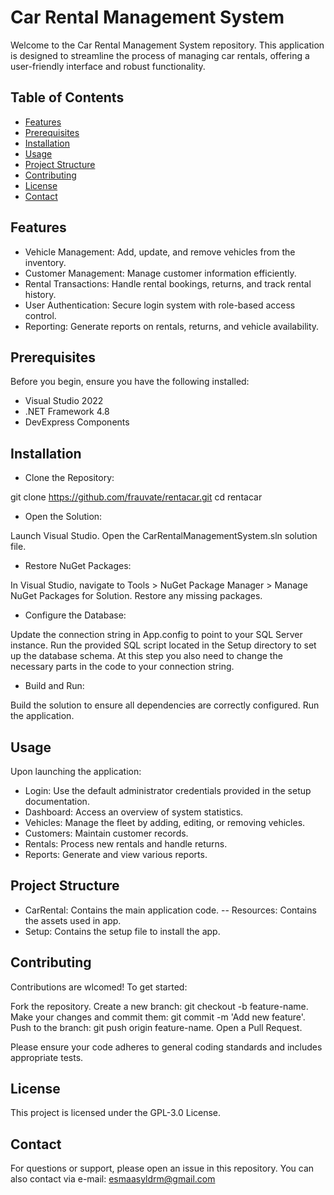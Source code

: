 # Car Rental Management System
Welcome to the Car Rental Management System repository. This application is designed to streamline the process of managing car rentals, offering a user-friendly interface and robust functionality.

## Table of Contents
- [Features](#features)
- [Prerequisites](#prerequisites)
- [Installation](#installation)
- [Usage](#usage)
- [Project Structure](#project-structure)
- [Contributing](#contributing)
- [License](#license)
- [Contact](#contact)


## Features
- Vehicle Management: Add, update, and remove vehicles from the inventory.
- Customer Management: Manage customer information efficiently.
- Rental Transactions: Handle rental bookings, returns, and track rental history.
- User Authentication: Secure login system with role-based access control.
- Reporting: Generate reports on rentals, returns, and vehicle availability.

## Prerequisites
Before you begin, ensure you have the following installed:

- Visual Studio 2022
- .NET Framework 4.8
- DevExpress Components

## Installation
- Clone the Repository:

git clone https://github.com/frauvate/rentacar.git
cd rentacar

- Open the Solution:

Launch Visual Studio.
Open the CarRentalManagementSystem.sln solution file.

- Restore NuGet Packages:

In Visual Studio, navigate to Tools > NuGet Package Manager > Manage NuGet Packages for Solution.
Restore any missing packages.

- Configure the Database:

Update the connection string in App.config to point to your SQL Server instance.
Run the provided SQL script located in the Setup directory to set up the database schema. 
At this step you also need to change the necessary parts in the code to your connection string.

- Build and Run:

Build the solution to ensure all dependencies are correctly configured.
Run the application.

## Usage
Upon launching the application:

- Login: Use the default administrator credentials provided in the setup documentation.
- Dashboard: Access an overview of system statistics.
- Vehicles: Manage the fleet by adding, editing, or removing vehicles.
- Customers: Maintain customer records.
- Rentals: Process new rentals and handle returns.
- Reports: Generate and view various reports.

## Project Structure
- CarRental: Contains the main application code.
-- Resources: Contains the assets used in app.
- Setup: Contains the setup file to install the app.

## Contributing
Contributions are wlcomed! To get started:

Fork the repository.
Create a new branch: git checkout -b feature-name.
Make your changes and commit them: git commit -m 'Add new feature'.
Push to the branch: git push origin feature-name.
Open a Pull Request.

Please ensure your code adheres to general coding standards and includes appropriate tests.

## License
This project is licensed under the GPL-3.0 License.

## Contact
For questions or support, please open an issue in this repository.
You can also contact via e-mail: esmaasyldrm@gmail.com 
